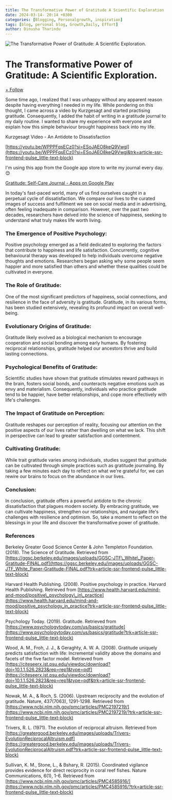 ```yaml
---
title: The Transformative Power of Gratitude A Scientific Exploration
date: 2024-03-14- 20:14 +0300
categories: [Blogging, Personalgrowth, inspiration]
tags: [blog, personal blog, Growth,Daily, Effort]
author: Dinusha Tharindu
---
```



![The Transformative Power of Gratitude: A Scientific Exploration.](https://media.licdn.com/dms/image/D5612AQHdIlqL9N__8g/article-cover_image-shrink_600_2000/0/1710425425219?e=2147483647&v=beta&t=Y4LEoVBt1bfifNhbWdPYI1IUIclIp4ljE4HqySE3M90)

The Transformative Power of Gratitude: A Scientific Exploration.
================================================================

[\+ Follow](https://www.linkedin.com/signup/cold-join?session_redirect=%2Fpulse%2Ftransformative-power-gratitude-scientific-exploration-tharindu-q3x8c%2F%3FtrackingId%3DoceyQdL%252FRvu%252BkrP8cn208g%253D%253D&trk=article-ssr-frontend-pulse_publisher-author-card)

  

Some time ago, I realized that I was unhappy without any apparent reason despite having everything I needed in my life. While pondering on this thought, I came across a video by Kurzgesagt and started practising gratitude. Consequently, I added the habit of writing in a gratitude journal to my daily routine. I wanted to share my experience with everyone and explain how this simple behaviour brought happiness back into my life.

Kurzgesagt Video - An Antidote to Dissatisfaction

[https://youtu.be/WPPPFqsECz0?si=ESoJAEO8keQ9Vwgl](https://youtu.be/WPPPFqsECz0?si=ESoJAEO8keQ9Vwgl&trk=article-ssr-frontend-pulse_little-text-block)

I'm using this app from the Google app store to write my journal every day.😊

[Gratitude: Self-Care Journal - Apps on Google Play](https://play.google.com/store/apps/details?id=com.northstar.gratitude&hl=en&gl=US&pli=1&trk=article-ssr-frontend-pulse_little-text-block)

In today's fast-paced world, many of us find ourselves caught in a perpetual cycle of dissatisfaction. We compare our lives to the curated images of success and fulfilment we see on social media and in advertising, often feeling inadequate in comparison. However, over the past two decades, researchers have delved into the science of happiness, seeking to understand what truly makes life worth living.

### The Emergence of Positive Psychology:

Positive psychology emerged as a field dedicated to exploring the factors that contribute to happiness and life satisfaction. Concurrently, cognitive behavioural therapy was developed to help individuals overcome negative thoughts and emotions. Researchers began asking why some people seem happier and more satisfied than others and whether these qualities could be cultivated in everyone.

### The Role of Gratitude:

One of the most significant predictors of happiness, social connections, and resilience in the face of adversity is gratitude. Gratitude, in its various forms, has been studied extensively, revealing its profound impact on overall well-being.

### Evolutionary Origins of Gratitude:

Gratitude likely evolved as a biological mechanism to encourage cooperation and social bonding among early humans. By fostering reciprocal relationships, gratitude helped our ancestors thrive and build lasting connections.

### Psychological Benefits of Gratitude:

Scientific studies have shown that gratitude stimulates reward pathways in the brain, fosters social bonds, and counteracts negative emotions such as envy and materialism. Consequently, individuals who practice gratitude tend to be happier, have better relationships, and cope more effectively with life's challenges.

### The Impact of Gratitude on Perception:

Gratitude reshapes our perception of reality, focusing our attention on the positive aspects of our lives rather than dwelling on what we lack. This shift in perspective can lead to greater satisfaction and contentment.

### Cultivating Gratitude:

While trait gratitude varies among individuals, studies suggest that gratitude can be cultivated through simple practices such as gratitude journaling. By taking a few minutes each day to reflect on what we're grateful for, we can rewire our brains to focus on the abundance in our lives.

### Conclusion:

In conclusion, gratitude offers a powerful antidote to the chronic dissatisfaction that plagues modern society. By embracing gratitude, we can cultivate happiness, strengthen our relationships, and navigate life's challenges with resilience and optimism. So, take a moment to reflect on the blessings in your life and discover the transformative power of gratitude.

  

### References

Berkeley Greater Good Science Center & John Templeton Foundation. (2018). The Science of Gratitude. Retrieved from [https://ggsc.berkeley.edu/images/uploads/GGSC-JTF\_White\_Paper-Gratitude-FINAL.pdf](https://ggsc.berkeley.edu/images/uploads/GGSC-JTF_White_Paper-Gratitude-FINAL.pdf?trk=article-ssr-frontend-pulse_little-text-block)

Harvard Health Publishing. (2008). Positive psychology in practice. Harvard Health Publishing. Retrieved from [https://www.health.harvard.edu/mind-and-mood/positive\_psychology\_in\_practice](https://www.health.harvard.edu/mind-and-mood/positive_psychology_in_practice?trk=article-ssr-frontend-pulse_little-text-block)

Psychology Today. (2019). Gratitude. Retrieved from [https://www.psychologytoday.com/us/basics/gratitude](https://www.psychologytoday.com/us/basics/gratitude?trk=article-ssr-frontend-pulse_little-text-block)

Wood, A. M., Froh, J. J., & Geraghty, A. W. A. (2008). Gratitude uniquely predicts satisfaction with life: Incremental validity above the domains and facets of the five factor model. Retrieved from [https://citeseerx.ist.psu.edu/viewdoc/download?doi=10.1.1.526.2823&rep=rep1&type=pdf](https://citeseerx.ist.psu.edu/viewdoc/download?doi=10.1.1.526.2823&rep=rep1&type=pdf&trk=article-ssr-frontend-pulse_little-text-block)

Nowak, M. A., & Roch, S. (2006). Upstream reciprocity and the evolution of gratitude. Nature, 437(7063), 1291-1298. Retrieved from [https://www.ncbi.nlm.nih.gov/pmc/articles/PMC2197219/](https://www.ncbi.nlm.nih.gov/pmc/articles/PMC2197219/?trk=article-ssr-frontend-pulse_little-text-block)

Trivers, R. L. (1971). The evolution of reciprocal altruism. Retrieved from [https://greatergood.berkeley.edu/images/uploads/Trivers-EvolutionReciprocalAltruism.pdf](https://greatergood.berkeley.edu/images/uploads/Trivers-EvolutionReciprocalAltruism.pdf?trk=article-ssr-frontend-pulse_little-text-block)

Sullivan, K. M., Stone, L., & Bshary, R. (2015). Coordinated vigilance provides evidence for direct reciprocity in coral reef fishes. Nature Communications, 6(1), 1-6. Retrieved from [https://www.ncbi.nlm.nih.gov/pmc/articles/PMC4585916/](https://www.ncbi.nlm.nih.gov/pmc/articles/PMC4585916/?trk=article-ssr-frontend-pulse_little-text-block)



